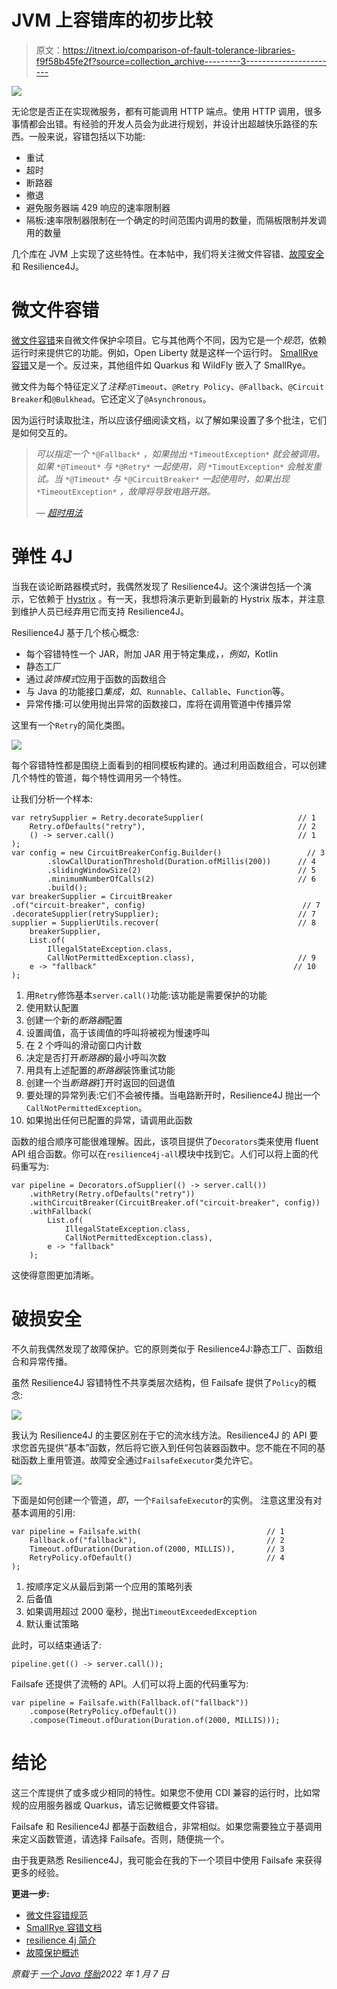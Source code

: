 # JVM 上容错库的初步比较

> 原文：<https://itnext.io/comparison-of-fault-tolerance-libraries-f9f58b45fe2f?source=collection_archive---------3----------------------->

![](img/44586817d6d88f0a8d9dd32405f2c4f3.png)

无论您是否正在实现微服务，都有可能调用 HTTP 端点。使用 HTTP 调用，很多事情都会出错。有经验的开发人员会为此进行规划，并设计出超越快乐路径的东西。一般来说，容错包括以下功能:

*   重试
*   超时
*   断路器
*   撤退
*   避免服务器端 429 响应的速率限制器
*   隔板:速率限制器限制在一个确定的时间范围内调用的数量，而隔板限制并发调用的数量

几个库在 JVM 上实现了这些特性。在本帖中，我们将关注微文件容错、[故障安全](https://failsafe.dev/)和 Resilience4J。

# 微文件容错

[微文件容错](https://download.eclipse.org/microprofile/microprofile-fault-tolerance-1.1.2/microprofile-fault-tolerance-spec.html)来自微文件保护伞项目。它与其他两个不同，因为它是一个*规范*，依赖运行时来提供它的功能。例如，Open Liberty 就是这样一个运行时。 [SmallRye 容错](https://smallrye.io/docs/smallrye-fault-tolerance/5.2.1/index.html)又是一个。反过来，其他组件如 Quarkus 和 WildFly 嵌入了 SmallRye。

微文件为每个特征定义了*注释*:`@Timeout`、`@Retry Policy`、`@Fallback`、`@Circuit Breaker`和`@Bulkhead`。它还定义了`@Asynchronous`。

因为运行时读取批注，所以应该仔细阅读文档，以了解如果设置了多个批注，它们是如何交互的。

> *可以指定一个* `*@Fallback*` *，如果抛出* `*TimeoutException*` *就会被调用。如果* `*@Timeout*` *与* `*@Retry*` *一起使用，则* `*TimoutException*` *会触发重试。当* `*@Timeout*` *与* `*@CircuitBreaker*` *一起使用时，如果出现* `*TimeoutException*` *，故障将导致电路开路。*
> 
> *—* [*超时用法*](https://download.eclipse.org/microprofile/microprofile-fault-tolerance-1.1.2/microprofile-fault-tolerance-spec.html#_timeout_usage)

# 弹性 4J

当我在谈论断路器模式时，我偶然发现了 Resilience4J。这个演讲包括一个演示，它依赖于 [Hystrix](https://github.com/Netflix/Hystrix) 。有一天，我想将演示更新到最新的 Hystrix 版本，并注意到维护人员已经弃用它而支持 Resilience4J。

Resilience4J 基于几个核心概念:

*   每个容错特性一个 JAR，附加 JAR 用于特定集成，*，例如*，Kotlin
*   静态工厂
*   通过*装饰模式*应用于函数的函数组合
*   与 Java 的功能接口*集成，如*、`Runnable`、`Callable`、`Function`等。
*   异常传播:可以使用抛出异常的函数接口，库将在调用管道中传播异常

这里有一个`Retry`的简化类图。

![](img/44ddab811d38a040c2055a72c32a2f8d.png)

每个容错特性都是围绕上面看到的相同模板构建的。通过利用函数组合，可以创建几个特性的管道，每个特性调用另一个特性。

让我们分析一个样本:

```
var retrySupplier = Retry.decorateSupplier(                     // 1
    Retry.ofDefaults("retry"),                                  // 2
    () -> server.call()                                         // 1
);
var config = new CircuitBreakerConfig.Builder()                   // 3
        .slowCallDurationThreshold(Duration.ofMillis(200))      // 4
        .slidingWindowSize(2)                                   // 5
        .minimumNumberOfCalls(2)                                // 6
        .build();
var breakerSupplier = CircuitBreaker
.of("circuit-breaker", config)                                   // 7                                    .decorateSupplier(retrySupplier);                               // 7
supplier = SupplierUtils.recover(                               // 8
    breakerSupplier,
    List.of(
        IllegalStateException.class,
        CallNotPermittedException.class),                       // 9
    e -> "fallback"                                            // 10
);
```

1.  用`Retry`修饰基本`server.call()`功能:该功能是需要保护的功能
2.  使用默认配置
3.  创建一个新的*断路器*配置
4.  设置阈值，高于该阈值的呼叫将被视为慢速呼叫
5.  在 2 个呼叫的滑动窗口内计数
6.  决定是否打开*断路器*的最小呼叫次数
7.  用具有上述配置的*断路器*装饰重试功能
8.  创建一个当*断路器*打开时返回的回退值
9.  要处理的异常列表:它们不会被传播。当电路断开时，Resilience4J 抛出一个`CallNotPermittedException`。
10.  如果抛出任何已配置的异常，请调用此函数

函数的组合顺序可能很难理解。因此，该项目提供了`Decorators`类来使用 fluent API 组合函数。你可以在`resilience4j-all`模块中找到它。人们可以将上面的代码重写为:

```
var pipeline = Decorators.ofSupplier(() -> server.call())
    .withRetry(Retry.ofDefaults("retry"))
    .withCircuitBreaker(CircuitBreaker.of("circuit-breaker", config))
    .withFallback(
        List.of(
            IllegalStateException.class,
            CallNotPermittedException.class),
        e -> "fallback"
    );
```

这使得意图更加清晰。

# 破损安全

不久前我偶然发现了故障保护。它的原则类似于 Resilience4J:静态工厂、函数组合和异常传播。

虽然 Resilience4J 容错特性不共享类层次结构，但 Failsafe 提供了`Policy`的概念:

![](img/25e5a397d8e35eb2236f74befbad5832.png)

我认为 Resilience4J 的主要区别在于它的流水线方法。Resilience4J 的 API 要求您首先提供“基本”函数，然后将它嵌入到任何包装器函数中。您不能在不同的基础函数上重用管道。故障安全通过`FailsafeExecutor`类允许它。

![](img/481d6aa2d08d5884b2db33f106f8a9d9.png)

下面是如何创建一个管道，*即*，一个`FailsafeExecutor`的实例。
注意这里没有对基本调用的引用:

```
var pipeline = Failsafe.with(                            // 1
    Fallback.of("fallback"),                             // 2
    Timeout.ofDuration(Duration.of(2000, MILLIS)),       // 3
    RetryPolicy.ofDefault()                              // 4
);
```

1.  按顺序定义从最后到第一个应用的策略列表
2.  后备值
3.  如果调用超过 2000 毫秒，抛出`TimeoutExceededException`
4.  默认重试策略

此时，可以结束通话了:

```
pipeline.get(() -> server.call());
```

Failsafe 还提供了流畅的 API。人们可以将上面的代码重写为:

```
var pipeline = Failsafe.with(Fallback.of("fallback"))
    .compose(RetryPolicy.ofDefault())
    .compose(Timeout.ofDuration(Duration.of(2000, MILLIS)));
```

# 结论

这三个库提供了或多或少相同的特性。如果您不使用 CDI 兼容的运行时，比如常规的应用服务器或 Quarkus，请忘记微概要文件容错。

Failsafe 和 Resilience4J 都基于函数组合，非常相似。如果您需要独立于基调用来定义函数管道，请选择 Failsafe。否则，随便挑一个。

由于我更熟悉 Resilience4J，我可能会在我的下一个项目中使用 Failsafe 来获得更多的经验。

**更进一步:**

*   [微文件容错规范](https://download.eclipse.org/microprofile/microprofile-fault-tolerance-1.1.2/microprofile-fault-tolerance-spec.html)
*   [SmallRye 容错文档](https://smallrye.io/docs/smallrye-fault-tolerance/5.0.0/index.html)
*   [resilience 4j 简介](https://resilience4j.readme.io/docs)
*   [故障保护概述](https://failsafe.dev/)

*原载于* [*一个 Java 怪胎*](https://blog.frankel.ch/comparison-fault-tolerance-libraries/)*2022 年 1 月 7 日*